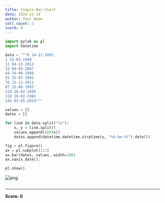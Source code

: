 ```yaml
---
title: Simple-Bar-Chart
date: 2024-12-14
author: Your Name
cell_count: 2
score: 0
---
```


```python
import pylab as pl
import datetime

data = """0 14-11-2003
1 15-03-1999
12 04-12-2012
33 09-05-2007
44 16-08-1998
55 25-07-2001
76 31-12-2011
87 25-06-1993
118 16-02-1995
119 10-02-1981
145 03-05-2014"""

values = []
dates = []

for line in data.split("\n"):
    x, y = line.split()
    values.append(int(x))
    dates.append(datetime.datetime.strptime(y, "%d-%m-%Y").date())

fig = pl.figure()
ax = pl.subplot(111)
ax.bar(dates, values, width=100)
ax.xaxis_date();

pl.show()
```


    
![png](/mlnotes/images/simple-bar-chart_0_0.png)
    



```python

```


---
**Score: 0**